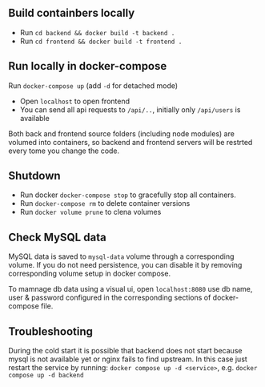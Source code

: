 ## Build containbers locally
* Run `cd backend && docker build -t backend .`
* Run `cd frontend && docker build -t frontend .`

## Run locally in docker-compose
Run `docker-compose up` (add `-d` for detached mode)

* Open `localhost` to open frontend 
* You can send all api requests to `/api/..`, initially only `/api/users` is available

Both back and frontend source folders (including node modules) are volumed into containers, so backend and frontend servers will be restrted every tome you change the code.

## Shutdown
* Run docker `docker-compose stop` to gracefully stop all containers. 
* Run `docker-compose rm` to delete container versions
* Run `docker volume prune` to clena volumes

## Check MySQL data
MySQL data is saved to `mysql-data` volume through a corresponding volume. If you do not need persistence, you can disable it by removing corresponding volume setup in docker compose.

To mamnage db data using a visual ui, open `localhost:8080` use db name, user & password configured in the corresponding sections of docker-compose file.

## Troubleshooting
During the cold start it is possible that backend does not start because mysql is not available yet or nginx fails to find upstream. In this case just restart the service by running:
`docker compose up -d <service>`, e.g. `docker compose up -d backend`
